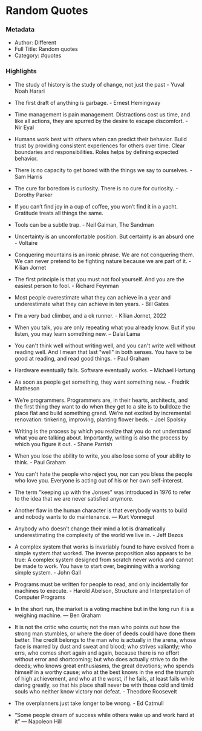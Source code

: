 # Random Quotes
  

### Metadata
  

- Author: Different
- Full Title: Random quotes
- Category: #quotes

### Highlights
  
- The study of history is the study of change, not just the past - Yuval Noah Harari

- The first draft of anything is garbage. - Ernest Hemingway

- Time management is pain management. Distractions cost us time, and like all actions, they are spurred by the desire to escape discomfort. - Nir Eyal

- Humans work best with others when can predict their behavior. Build trust by providing consistent experiences for others over time. Clear boundaries and responsibilities. Roles helps by defining expected behavior. 

- There is no capacity to get bored with the things we say to ourselves. - Sam Harris

- The cure for boredom is curiosity. There is no cure for curiosity. - Dorothy Parker

- If you can’t find joy in a cup of coffee, you won’t find it in a yacht. Gratitude treats all things the same.

- Tools can be a subtle trap. -  Neil Gaiman, The Sandman

- Uncertainty is an uncomfortable position. But certainty is an absurd one - Voltaire

- Conquering mountains is an ironic phrase. We are not conquering them. We can never pretend to be fighting nature because we are part of it. - Kílian Jornet

- The first principle is that you must not fool yourself. And you are the easiest person to fool. - Richard Feynman

- Most people overestimate what they can achieve in a year and underestimate what they can achieve in ten years. - Bill Gates

- I'm a very bad climber, and a ok runner. - Kílian Jornet, 2022

- When you talk, you are only repeating what you already know. But if you listen, you may learn something new. – Dalai Lama

- You can't think well without writing well, and you can't write well without reading well. And I mean that last "well" in both senses. You have to be good at reading, and read good things. - Paul Graham

- Hardware eventually fails. Software eventually works. – Michael Hartung

- As soon as people get something, they want something new. - Fredrik Matheson

- We’re programmers. Programmers are, in their hearts, architects, and the first thing they want to do when they get to a site is to bulldoze the place flat and build something grand. We’re not excited by incremental renovation: tinkering, improving, planting flower beds. - Joel Spolsky

- Writing is the process by which you realize that you do not understand what you are talking about. Importantly, writing is also the process by which you figure it out. - Shane Parrish

- When you lose the ability to write, you also lose some of your ability to think. - Paul Graham

- You can't hate the people who reject you, nor can you bless the people who love you. Everyone is acting out of his or her own self-interest.

- The term "keeping up with the Jonses" was introduced in 1976 to refer to the idea that we are never satisfied anymore.

-  Another flaw in the human character is that everybody wants to build and nobody wants to do maintenance. ― Kurt Vonnegut

- Anybody who doesn’t change their mind a lot is dramatically underestimating the complexity of the world we live in. - Jeff Bezos

- A complex system that works is invariably found to have evolved from a simple system that worked. The inverse proposition also appears to be true: A complex system designed from scratch never works and cannot be made to work. You have to start over, beginning with a working simple system. - John Gall

- Programs must be written for people to read, and only incidentally for machines to execute. - Harold Abelson, Structure and Interpretation of Computer Programs

- In the short run, the market is a voting machine but in the long run it is a weighing machine. — Ben Graham

- It is not the critic who counts; not the man who points out how the strong man stumbles, or where the doer of deeds could have done them better. The credit belongs to the man who is actually in the arena, whose face is marred by dust and sweat and blood; who strives valiantly; who errs, who comes short again and again, because there is no effort without error and shortcoming; but who does actually strive to do the deeds; who knows great enthusiasms, the great devotions; who spends himself in a worthy cause; who at the best knows in the end the triumph of high achievement, and who at the worst, if he fails, at least fails while daring greatly, so that his place shall never be with those cold and timid souls who neither know victory nor defeat. - Theodore Roosevelt

- The overplanners just take longer to be wrong. - Ed Catmull

- “Some people dream of success while others wake up and work hard at it” — Napoleon Hill